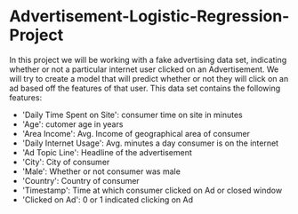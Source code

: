 # Advertisement-Logistic-Regression-Project

In this project we will be working with a fake advertising data set, indicating whether or not a particular internet user clicked on an Advertisement. We will try to create a model that will predict whether or not they will click on an ad based off the features of that user.  This data set contains the following features:  

* 'Daily Time Spent on Site': consumer time on site in minutes 
* 'Age': cutomer age in years 
* 'Area Income': Avg. Income of geographical area of consumer 
* 'Daily Internet Usage': Avg. minutes a day consumer is on the internet 
* 'Ad Topic Line': Headline of the advertisement 
* 'City': City of consumer 
* 'Male': Whether or not consumer was male 
* 'Country': Country of consumer 
* 'Timestamp': Time at which consumer clicked on Ad or closed window 
* 'Clicked on Ad': 0 or 1 indicated clicking on Ad
